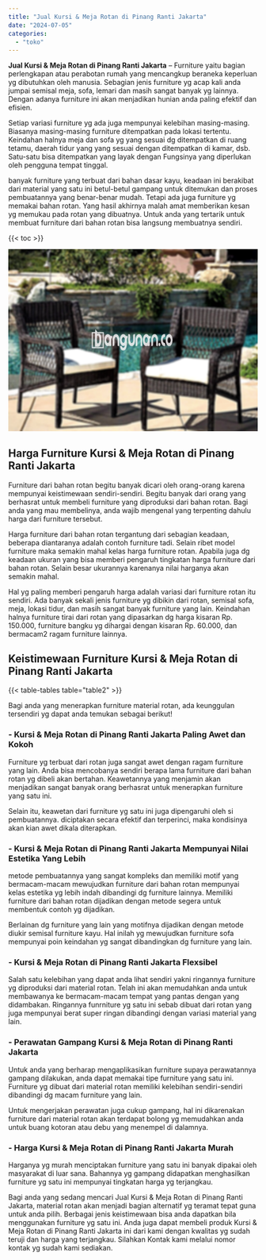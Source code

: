 ```yaml
---
title: "Jual Kursi & Meja Rotan di Pinang Ranti Jakarta"
date: "2024-07-05"
categories: 
  - "toko"
---
```


**Jual Kursi & Meja Rotan di Pinang Ranti Jakarta** – Furniture yaitu bagian perlengkapan atau perabotan rumah yang mencangkup beraneka keperluan yg dibutuhkan oleh manusia. Sebagian jenis furniture yg acap kali anda jumpai semisal meja, sofa, lemari dan masih sangat banyak yg lainnya. Dengan adanya furniture ini akan menjadikan hunian anda paling efektif dan efisien.

Setiap variasi furniture yg ada juga mempunyai kelebihan masing-masing. Biasanya masing-masing furniture ditempatkan pada lokasi tertentu. Keindahan halnya meja dan sofa yg yang sesuai dg ditempatkan di ruang tetamu, daerah tidur yang yang sesuai dengan ditempatkan di kamar, dsb. Satu-satu bisa ditempatkan yang layak dengan Fungsinya yang diperlukan oleh pengguna tempat tinggal.

banyak furniture yang terbuat dari bahan dasar kayu, keadaan ini berakibat dari material yang satu ini betul-betul gampang untuk ditemukan dan proses pembuatannya yang benar-benar mudah. Tetapi ada juga furniture yg memakai bahan rotan. Yang hasil akhirnya malah amat memberikan kesan yg memukau pada rotan yang dibuatnya. Untuk anda yang tertarik untuk membuat furniture dari bahan rotan bisa langsung membuatnya sendiri.

{{< toc >}}

![Jual Kursi & Meja Rotan di Pinang Ranti Jakarta](/images/kursi-meja-rotan-murah33.png)

## Harga Furniture Kursi & Meja Rotan di Pinang Ranti Jakarta

Furniture dari bahan rotan begitu banyak dicari oleh orang-orang karena mempunyai keistimewaan sendiri-sendiri. Begitu banyak dari orang yang berhasrat untuk membeli furniture yang diproduksi dari bahan rotan. Bagi anda yang mau membelinya, anda wajib mengenal yang terpenting dahulu harga dari furniture tersebut.

Harga furniture dari bahan rotan tergantung dari sebagian keadaan, beberapa diantaranya adalah contoh furniture tadi. Selain ribet model furniture maka semakin mahal kelas harga furniture rotan. Apabila juga dg keadaan ukuran yang bisa memberi pengaruh tingkatan harga furniture dari bahan rotan. Selain besar ukurannya karenanya nilai harganya akan semakin mahal.

Hal yg paling memberi pengaruh harga adalah variasi dari furniture rotan itu sendiri. Ada banyak sekali jenis furniture yg dibikin dari rotan, semisal sofa, meja, lokasi tidur, dan masih sangat banyak furniture yang lain. Keindahan halnya furniture tirai dari rotan yang dipasarkan dg harga kisaran Rp. 150.000, furniture bangku yg dihargai dengan kisaran Rp. 60.000, dan bermacam2 ragam furniture lainnya.

## Keistimewaan Furniture Kursi & Meja Rotan di Pinang Ranti Jakarta

{{< table-tables table="table2" >}}

Bagi anda yang menerapkan furniture material rotan, ada keunggulan tersendiri yg dapat anda temukan sebagai berikut!

### \- Kursi & Meja Rotan di Pinang Ranti Jakarta Paling Awet dan Kokoh

Furniture yg terbuat dari rotan juga sangat awet dengan ragam furniture yang lain. Anda bisa mencobanya sendiri berapa lama furniture dari bahan rotan yg dibeli akan bertahan. Keawetannya yang menjamin akan menjadikan sangat banyak orang berhasrat untuk menerapkan furniture yang satu ini.

Selain itu, keawetan dari furniture yg satu ini juga dipengaruhi oleh si pembuatannya. diciptakan secara efektif dan terperinci, maka kondisinya akan kian awet dikala diterapkan.

### \- Kursi & Meja Rotan di Pinang Ranti Jakarta Mempunyai Nilai Estetika Yang Lebih

metode pembuatannya yang sangat kompleks dan memiliki motif yang bermacam-macam mewujudkan furniture dari bahan rotan mempunyai kelas estetika yg lebih indah dibandingi dg furniture lainnya. Memiliki furniture dari bahan rotan dijadikan dengan metode segera untuk membentuk contoh yg dijadikan.

Berlainan dg furniture yang lain yang motifnya dijadikan dengan metode diukir semisal furniture kayu. Hal inilah yg mewujudkan furniture sofa mempunyai poin keindahan yg sangat dibandingkan dg furniture yang lain.

### \- Kursi & Meja Rotan di Pinang Ranti Jakarta Flexsibel

Salah satu kelebihan yang dapat anda lihat sendiri yakni ringannya furniture yg diproduksi dari material rotan. Telah ini akan memudahkan anda untuk membawanya ke bermacam-macam tempat yang pantas dengan yang didambakan. Ringannya funrniture yg satu ini sebab dibuat dari rotan yang juga mempunyai berat super ringan dibandingi dengan variasi material yang lain.

### \- Perawatan Gampang Kursi & Meja Rotan di Pinang Ranti Jakarta

Untuk anda yang berharap mengaplikasikan furniture supaya perawatannya gampang dilakukan, anda dapat memakai tipe furniture yang satu ini. Furniture yg dibuat dari material rotan memiliki kelebihan sendiri-sendiri dibandingi dg macam furniture yang lain.

Untuk mengerjakan perawatan juga cukup gampang, hal ini dikarenakan furniture dari material rotan akan terdapat bolong yg memudahkan anda untuk buang kotoran atau debu yang menempel di dalamnya.

### \- Harga Kursi & Meja Rotan di Pinang Ranti Jakarta Murah

Harganya yg murah menciptakan furniture yang satu ini banyak dipakai oleh masyarakat di luar sana. Bahannya yg gampang didapatkan menghasilkan furniture yg satu ini mempunyai tingkatan harga yg terjangkau.

Bagi anda yang sedang mencari Jual Kursi & Meja Rotan di Pinang Ranti Jakarta, material rotan akan menjadi bagian alternatif yg teramat tepat guna untuk anda pilih. Berbagai jenis keistimewaan bisa anda dapatkan bila menggunakan furniture yg satu ini. Anda juga dapat membeli produk Kursi & Meja Rotan di Pinang Ranti Jakarta ini dari kami dengan kwalitas yg sudah teruji dan harga yang terjangkau. Silahkan Kontak kami melalui nomor kontak yg sudah kami sediakan.
